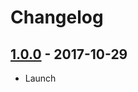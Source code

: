 # Changelog

## [1.0.0](https://github.com/rvola/woo-cancel-abandonned-order/tree/1.0.0) - 2017-10-29

* Launch
